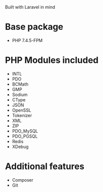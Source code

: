 Built with Laravel in mind

# Base package

* PHP 7.4.5-FPM

# PHP Modules included

* INTL
* PDO
* BCMath
* GMP
* Sodium
* CType
* JSON
* OpenSSL
* Tokenizer
* XML
* ZIP
* PDO_MySQL
* PDO_PGSQL
* Redis
* XDebug

# Additional features

* Composer
* Git